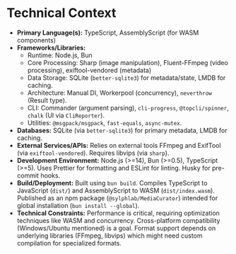 <!-- Version: 0.3 | Last Updated: 2025-04-06 | Updated By: Cline -->

# Technical Context

- **Primary Language(s):** TypeScript, AssemblyScript (for WASM components)
- **Frameworks/Libraries:**
  - Runtime: Node.js, Bun
  - Core Processing: Sharp (image manipulation), Fluent-FFmpeg (video processing), exiftool-vendored (metadata)
  - Data Storage: SQLite (`better-sqlite3`) for metadata/state, LMDB for caching.
  - Architecture: Manual DI, Workerpool (concurrency), `neverthrow` (Result type).
  - CLI: Commander (argument parsing), `cli-progress`, `@topcli/spinner`, `chalk` (UI via `CliReporter`).
  - Utilities: `@msgpack/msgpack`, `fast-equals`, `async-mutex`.
- **Databases:** SQLite (via `better-sqlite3`) for primary metadata, LMDB for caching.
- **External Services/APIs:** Relies on external tools FFmpeg and ExifTool (via `exiftool-vendored`). Requires libvips (via `sharp`).
- **Development Environment:** Node.js (>=14), Bun (>=0.5), TypeScript (>=5). Uses Prettier for formatting and ESLint for linting. Husky for pre-commit hooks.
- **Build/Deployment:** Built using `bun build`. Compiles TypeScript to JavaScript (`dist/`) and AssemblyScript to WASM (`dist/index.wasm`). Published as an npm package (`@sylphlab/MediaCurator`) intended for global installation (`bun install --global`).
- **Technical Constraints:** Performance is critical, requiring optimization techniques like WASM and concurrency. Cross-platform compatibility (Windows/Ubuntu mentioned) is a goal. Format support depends on underlying libraries (FFmpeg, libvips) which might need custom compilation for specialized formats.
